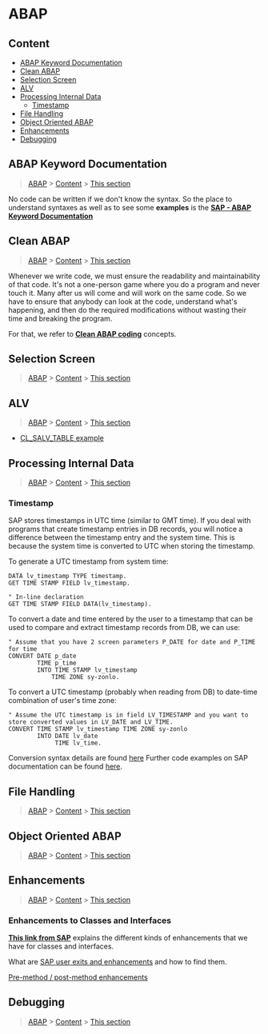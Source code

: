 # ABAP

## Content
- [ABAP Keyword Documentation](#abap-keyword-documentation)
- [Clean ABAP](#clean-abap)
- [Selection Screen](#selection-screen)
- [ALV](#alv)
- [Processing Internal Data](#processing-internal-data)
  - [Timestamp](#timestamp)
- [File Handling](#file-handling)
- [Object Oriented ABAP](#object-oriented-abap)
- [Enhancements](#enhancements)
- [Debugging](#debugging)


## ABAP Keyword Documentation

> [ABAP](#abap) > [Content](#content) > [This section](#abap-keyword-documentation)

No code can be written if we don't know the syntax. So the place to understand syntaxes as well as to see some **examples** is the [**SAP - ABAP Keyword Documentation**](https://help.sap.com/doc/abapdocu_752_index_htm/7.52/en-us/abenabap.htm)


## Clean ABAP 

> [ABAP](#abap) > [Content](#content) > [This section](#clean-abap)

Whenever we write code, we must ensure the readability and maintainability of that code.
It's not a one-person game where you do a program and never touch it.
Many after us will come and will work on the same code. So we have to ensure that anybody can look at the code, understand what's happening, and then do the required modifications without wasting their time and breaking the program.

For that, we refer to [**Clean ABAP coding**](https://github.com/SAP/styleguides/blob/main/clean-abap/CleanABAP.md) concepts.


## Selection Screen

> [ABAP](#abap) > [Content](#content) > [This section](#selection-screen)

## ALV

> [ABAP](#abap) > [Content](#content) > [This section](#alv)

- [CL_SALV_TABLE example](https://gist.github.com/xphill/021a2446b042a38b1556)

## Processing Internal Data

> [ABAP](#abap) > [Content](#content) > [This section](#file-handling)

### Timestamp
SAP stores timestamps in UTC time (similar to GMT time).
If you deal with programs that create timestamp entries in DB records, you will notice a difference between the timestamp entry and the system time. This is because the system time is converted to UTC when storing the timestamp.

To generate a UTC timestamp from system time:
```ABAP
DATA lv_timestamp TYPE timestamp.
GET TIME STAMP FIELD lv_timestamp.

" In-line declaration
GET TIME STAMP FIELD DATA(lv_timestamp).
```

To convert a date and time entered by the user to a timestamp that can be used to compare and extract timestamp records from DB, we can use:
```ABAP
" Assume that you have 2 screen parameters P_DATE for date and P_TIME for time
CONVERT DATE p_date
        TIME p_time
        INTO TIME STAMP lv_timestamp
            TIME ZONE sy-zonlo.
```

To convert a UTC timestamp (probably when reading from DB) to date-time combination of user's time zone:
```ABAP
" Assume the UTC timestamp is in field LV_TIMESTAMP and you want to store converted values in LV_DATE and LV_TIME. 
CONVERT TIME STAMP lv_timestamp TIME ZONE sy-zonlo 
        INTO DATE lv_date
             TIME lv_time. 
```

Conversion syntax details are found [here](https://help.sap.com/doc/abapdocu_751_index_htm/7.51/en-us/abapconvert_time-stamp.htm)
Further code examples on SAP documentation can be found [here](https://help.sap.com/doc/abapdocu_751_index_htm/7.51/en-us/abenconvert_time_stamp_abexa.htm).

## File Handling

> [ABAP](#abap) > [Content](#content) > [This section](#file-handling)

## Object Oriented ABAP

> [ABAP](#abap) > [Content](#content) > [This section](#object-oriented-abap)

## Enhancements

> [ABAP](#abap) > [Content](#content) > [This section](#enhancements)

### Enhancements to Classes and Interfaces
[**This link from SAP**](https://help.sap.com/saphelp_snc700_ehp01/helpdata/en/58/4fb541d3d52d31e10000000a155106/frameset.htm) explains the different kinds of enhancements that we have for classes and interfaces.

What are [SAP user exits and enhancements](https://www.stechies.com/sap-user-exits-and-enhancements/) and how to find them.

[Pre-method / post-method enhancements](https://wiki.scn.sap.com/wiki/display/ABAP/Step+by+step+to+enhance+ABAP+code+via+post+exit)

## Debugging

> [ABAP](#abap) > [Content](#content) > [This section](#debugging)
